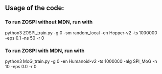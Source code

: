 ## Usage of the code:

### To run ZOSPI without MDN, run with

python3 ZOSPI_train.py -g 0 -sm random_local -en Hopper-v2 -ts 1000000 -eps 0.1 -ns 50 -r 0

### To run ZOSPI with MDN, run with

python3 MoG_train.py -g 0 -en Humanoid-v2 -ts 1000000 -alg SPI_MoG -n 10 -eps 0.0 -r 0